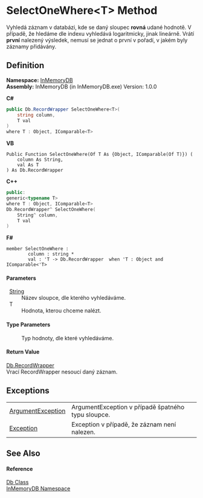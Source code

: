 # SelectOneWhere&lt;T&gt; Method


Vyhledá záznam v databázi, kde se daný sloupec **rovná** udané hodnotě. V případě, že hledáme dle indexu vyhledává logaritmicky, jinak lineárně. Vrátí **první** nalezený výsledek, nemusí se jednat o první v pořadí, v jakém byly záznamy přidávány.



## Definition
**Namespace:** <a href="InMemoryDB/Help/044e8d7f-0f94-a8b4-bd65-529f6359fdf7">InMemoryDB</a>  
**Assembly:** InMemoryDB (in InMemoryDB.exe) Version: 1.0.0

**C#**
``` C#
public Db.RecordWrapper SelectOneWhere<T>(
	string column,
	T val
)
where T : Object, IComparable<T>

```
**VB**
``` VB
Public Function SelectOneWhere(Of T As {Object, IComparable(Of T)}) ( 
	column As String,
	val As T
) As Db.RecordWrapper
```
**C++**
``` C++
public:
generic<typename T>
where T : Object, IComparable<T>
Db.RecordWrapper^ SelectOneWhere(
	String^ column, 
	T val
)
```
**F#**
``` F#
member SelectOneWhere : 
        column : string * 
        val : 'T -> Db.RecordWrapper  when 'T : Object and IComparable<'T>
```



#### Parameters
<dl><dt>  <a href="InMemoryDB/Help/https://learn.microsoft.com/dotnet/api/system.string" target="_blank" rel="noopener noreferrer">String</a></dt><dd>Název sloupce, dle kterého vyhledáváme.</dd><dt>  T</dt><dd>Hodnota, kterou chceme nalézt.</dd></dl>

#### Type Parameters
<dl><dt /><dd>Typ hodnoty, dle které vyhledáváme.</dd></dl>

#### Return Value
<a href="InMemoryDB/Help/15d1f56f-3dc8-30e2-1769-44c8b9a97dea">Db.RecordWrapper</a>  
Vrací RecordWrapper nesoucí daný záznam.

## Exceptions
<table>
<tr>
<td><a href="InMemoryDB/Help/https://learn.microsoft.com/dotnet/api/system.argumentexception" target="_blank" rel="noopener noreferrer">ArgumentException</a></td>
<td>ArgumentException v případě špatného typu sloupce.</td></tr>
<tr>
<td><a href="InMemoryDB/Help/https://learn.microsoft.com/dotnet/api/system.exception" target="_blank" rel="noopener noreferrer">Exception</a></td>
<td>Exception v případě, že záznam není nalezen.</td></tr>
</table>

## See Also


#### Reference
<a href="InMemoryDB/Help/072256a6-4e86-2a0a-723b-934e64bcdb43">Db Class</a>  
<a href="InMemoryDB/Help/044e8d7f-0f94-a8b4-bd65-529f6359fdf7">InMemoryDB Namespace</a>  
